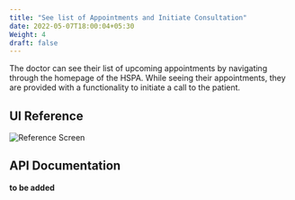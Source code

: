 ```yaml
---
title: "See list of Appointments and Initiate Consultation"
date: 2022-05-07T18:00:04+05:30
Weight: 4
draft: false
---
```


The doctor can see their list of upcoming appointments by navigating through the homepage of the HSPA. While seeing their appointments, they are provided with a functionality to initiate a call to the patient. 

## UI Reference
![Reference Screen](../See_List)

## API Documentation

**to be added**
